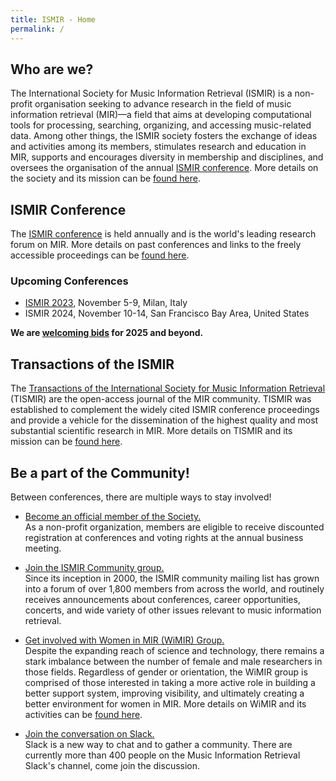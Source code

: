 ```yaml
---
title: ISMIR - Home
permalink: /
---
```


## Who are we?

The International Society for Music Information Retrieval (ISMIR) is a non-profit
organisation seeking to advance research in the field of music information retrieval (MIR)&mdash;a field that 
aims at developing computational tools for processing, searching, organizing, and accessing music-related data.
Among other things, the ISMIR society fosters the exchange of ideas and activities among its members,
stimulates research and education in MIR, 
supports and encourages diversity in membership and disciplines, and 
oversees the organisation of the annual [ISMIR conference]({{site.base_url}}/conferences). 
More details on the society and its mission can be [found here]({{site.base_url}}/about).

## ISMIR Conference

The [ISMIR conference]({{site.base_url}}/conferences) is held annually and is the world's leading research forum on MIR. 
More details on past conferences and links to the freely accessible proceedings can be [found here]({{site.base_url}}/conferences).

### Upcoming Conferences

* [ISMIR 2023](https://ismir2023.ismir.net), November 5-9, Milan, Italy
* ISMIR 2024, November 10-14, San Francisco Bay Area, United States

**We are [welcoming bids]({{site.base_url}}/pdfs/Call4Hosting-ISMIR-0.8.pdf) for 2025 and beyond.**


## Transactions of the ISMIR

The [Transactions of the International Society for Music Information Retrieval](https://transactions.ismir.net/) (TISMIR) are the open-access journal of the MIR community. TISMIR was established to complement the widely cited ISMIR conference proceedings and provide a vehicle for the dissemination of the highest quality and most substantial scientific research in MIR. More details on TISMIR and its mission can be [found here](https://transactions.ismir.net/).

## Be a part of the Community!

Between conferences, there are multiple ways to stay involved!

 * [Become an official member of the Society.]({{site.base_url}}/membership)<br>
    As a non-profit organization, members are eligible to receive discounted
    registration at conferences and voting rights at the annual business meeting.

 * [Join the ISMIR Community group.](https://groups.google.com/a/ismir.net/forum/#!forum/community)<br>
    Since its inception in 2000, the ISMIR community mailing list has grown into
    a forum of over 1,800 members from across the world, and routinely
    receives announcements about conferences, career opportunities, concerts,
    and wide variety of other issues relevant to music information retrieval.
    
 * [Get involved with Women in MIR (WiMIR) Group.](https://groups.google.com/forum/#!forum/wimir)<br>
    Despite the expanding reach of science and technology, there remains a stark
    imbalance between the number of female and male researchers in those fields.
    Regardless of gender or orientation, the WiMIR group is comprised of those interested
    in taking a more active role in building a better support system, improving
    visibility, and ultimately creating a better environment for women in MIR.
    More details on WiMIR and its activities can be [found here](https://wimir.wordpress.com/).
    
* [Join the conversation on Slack.](https://slackpass.io/mircommunity)<br>
    Slack is a new way to chat and to gather a community. There are currently more than 400
    people on the Music Information Retrieval Slack's channel, come join the discussion.
